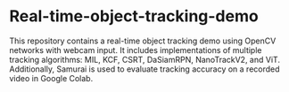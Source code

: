 # Real-time-object-tracking-demo
This repository contains a real-time object tracking demo using OpenCV networks with webcam input. It includes implementations of multiple tracking algorithms: MIL, KCF, CSRT, DaSiamRPN, NanoTrackV2, and ViT. Additionally, Samurai is used to evaluate tracking accuracy on a recorded video in Google Colab.
